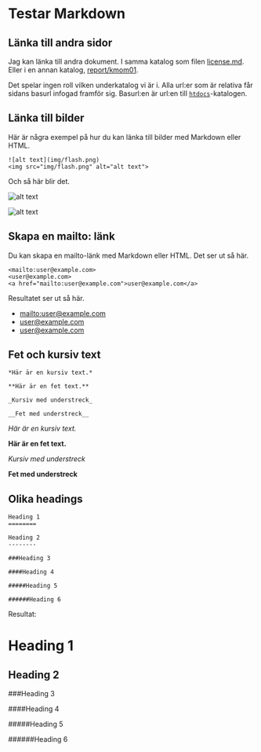 Testar Markdown
=================================

Länka till andra sidor
---------------------------------

Jag kan länka till andra dokument. I samma katalog som filen [license.md](license). Eller i en annan katalog, [report/kmom01](report/kmom01).

Det spelar ingen roll vilken underkatalog vi är i. Alla url:er som är relativa får sidans basurl infogad framför sig. Basurl:en är url:en till [`htdocs`]()-katalogen.



Länka till bilder
---------------------------------

Här är några exempel på hur du kan länka till bilder med Markdown eller HTML.

    ![alt text](img/flash.png)
    <img src="img/flash.png" alt="alt text">


Och så här blir det.

![alt text](img/flash.png)

<img src="img/flash.png" alt="alt text">



Skapa en mailto: länk
---------------------------------

Du kan skapa en mailto-länk med Markdown eller HTML. Det ser ut så här.

    <mailto:user@example.com>
    <user@example.com>
    <a href="mailto:user@example.com">user@example.com</a>

Resultatet ser ut så här.

* <mailto:user@example.com>
* <user@example.com>
* <a href="mailto:user@example.com">user@example.com</a>



Fet och kursiv text
-----------------------------------

    *Här är en kursiv text.*

    **Här är en fet text.**

    _Kursiv med understreck_

    __Fet med understreck__

*Här är en kursiv text.*

**Här är en fet text.**

_Kursiv med understreck_

__Fet med understreck__


Olika headings
----------------------------------------

    Heading 1
    ========

    Heading 2
    --------

    ###Heading 3

    ####Heading 4

    #####Heading 5

    ######Heading 6

Resultat:

Heading 1
========

Heading 2
--------

###Heading 3

####Heading 4

#####Heading 5

######Heading 6
